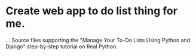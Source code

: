 # Create web app to do list thing for me.
...
Source files supporting the "Manage Your To-Do Lists Using Python and Django" step-by-step tutorial on Real Python.